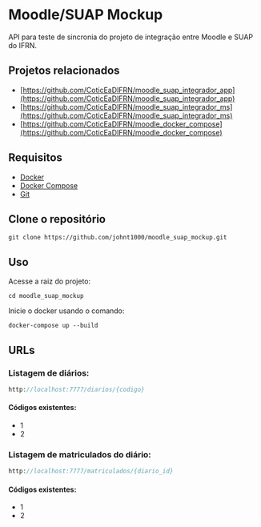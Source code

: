 # Moodle/SUAP Mockup
API para teste de sincronia do projeto de integração entre Moodle e SUAP do IFRN.

## Projetos relacionados
* [https://github.com/CoticEaDIFRN/moodle_suap_integrador_app](https://github.com/CoticEaDIFRN/moodle_suap_integrador_app)
* [https://github.com/CoticEaDIFRN/moodle_suap_integrador_ms](https://github.com/CoticEaDIFRN/moodle_suap_integrador_ms)
* [https://github.com/CoticEaDIFRN/moodle_docker_compose](https://github.com/CoticEaDIFRN/moodle_docker_compose)

## Requisitos
* [Docker](https://docs.docker.com/install/)
* [Docker Compose](https://docs.docker.com/compose/install/)
* [Git](https://git-scm.com/book/en/v2/Getting-Started-Installing-Git)


## Clone o repositório
```shell
git clone https://github.com/johnt1000/moodle_suap_mockup.git
```

## Uso
Acesse a raiz do projeto:

```shell
cd moodle_suap_mockup
```

Inicie o docker usando o comando:

```shell
docker-compose up --build
```

## URLs
### Listagem de diários:
```php
http://localhost:7777/diarios/{codigo}
```
#### Códigos existentes:
* 1
* 2

### Listagem de matriculados do diário:
```php
http://localhost:7777/matriculados/{diario_id}
```
#### Códigos existentes:
* 1
* 2

